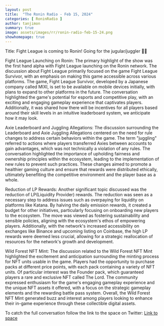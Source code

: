 ```yaml
---
layout: post
title:  "The Ronin Radio - Feb 15, 2024"
categories: [ RoninRadio ]
author: tanjimon
summary: true
image: assets/images/rr/ronin-radio-feb-15-24.png
showhomepage: true
---
```


Title: Fight League is coming to Ronin! Going for the jugular/juggler 🤹🏽

Fight League Launching on Ronin:
The primary highlight of the show was the first hand alpha with Fight League launching on the Ronin network. The discussion about Fight League primarily focused on the game Fight League Survivor, with an emphasis on making this game accessible across various platforms. The game, Fight League Survivor, developed by a Japanese company called MIXI, is set to be available on mobile devices initially, with plans to expand to other platforms in the future. The conversation highlighted the game's potential for esports and competitive play, with an exciting and engaging gameplay experience that captivates players. Additionally, it was shared how there will be incentives for all players based around their skill levels in an intuitive leaderboard system, we anticipate how it may look.

Axie Leaderboard and Juggling Allegations:
The discussion surrounding the Leaderboard and Axie Juggling Allegations centered on the need for rule changes to address certain behaviors within the game. The term "juggling" referred to actions where players transferred Axies between accounts to gain advantages, which was not technically a violation of any rules. The conversation highlighted the importance of upholding fairness and ownership principles within the ecosystem, leading to the implementation of new rules to prevent such practices. These changes aimed to promote a healthier gaming culture and ensure that rewards were distributed ethically, ultimately benefiting the competitive environment and the player base as a whole.

Reduction of LP Rewards:
Another significant topic discussed was the reduction of LP(Liquidity Provider) rewards. The reduction was seen as a necessary step to address issues such as overpaying for liquidity on platforms like Katana. By halving the daily emission rewards, it created a budget for other initiatives, particularly focusing on onboarding new players to the ecosystem. The move was viewed as fostering sustainability and sensible policies, aligning with the ecosystem's ethos of empowering players. Additionally, with the network's increased accessibility on exchanges like Binance and upcoming listing on Coinbase, the high LP rewards were deemed less crucial, allowing for a strategic reallocation of resources for the network's growth and development.

Wild Forest NFT Mint:
The discussion related to the Wild Forest NFT Mint highlighted the excitement and anticipation surrounding the minting process for NFT units usable in the game. Players had the opportunity to purchase packs at different price points, with each pack containing a variety of NFT units. Of particular interest was the Founder pack, which guaranteed players a rare and exclusive NFT called The Lord. The community expressed enthusiasm for the game's engaging gameplay experience and the unique NFT assets it offered, with a focus on the strategic gameplay elements and the rewarding battle pass system. Overall, the Wild Forest NFT Mint generated buzz and interest among players looking to enhance their in-game experience through these collectible digital assets.

To catch the full conversation follow the link to the space on Twitter:  <a href="https://twitter.com/i/spaces/1kvKpvpNQdmJE?s=20">Link to space</a>




